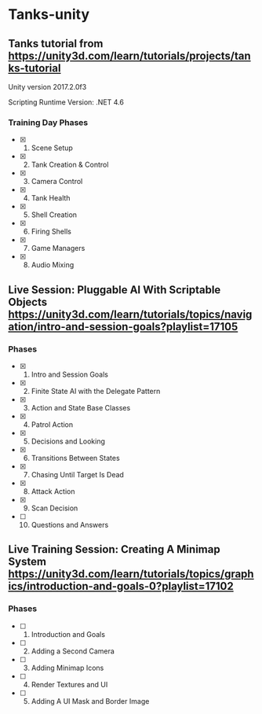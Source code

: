 # Tanks-unity

## Tanks tutorial from https://unity3d.com/learn/tutorials/projects/tanks-tutorial

Unity version 2017.2.0f3

Scripting Runtime Version: .NET 4.6

### Training Day Phases

- [x] 01. Scene Setup
- [x] 02. Tank Creation & Control
- [x] 03. Camera Control
- [x] 04. Tank Health
- [x] 05. Shell Creation
- [x] 06. Firing Shells
- [x] 07. Game Managers
- [x] 08. Audio Mixing

## Live Session: Pluggable AI With Scriptable Objects https://unity3d.com/learn/tutorials/topics/navigation/intro-and-session-goals?playlist=17105

### Phases

- [x] 01. Intro and Session Goals
- [x] 02. Finite State AI with the Delegate Pattern
- [x] 03. Action and State Base Classes
- [x] 04. Patrol Action
- [x] 05. Decisions and Looking
- [x] 06. Transitions Between States
- [x] 07. Chasing Until Target Is Dead
- [x] 08. Attack Action
- [x] 09. Scan Decision
- [ ] 10. Questions and Answers

## Live Training Session: Creating A Minimap System https://unity3d.com/learn/tutorials/topics/graphics/introduction-and-goals-0?playlist=17102

### Phases

- [ ] 01. Introduction and Goals
- [ ] 02. Adding a Second Camera
- [ ] 03. Adding Minimap Icons
- [ ] 04. Render Textures and UI
- [ ] 05. Adding A UI Mask and Border Image
